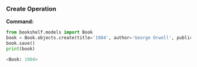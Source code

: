 ### Create Operation

**Command:**

```python
from bookshelf.models import Book
book = Book.objects.create(title='1984', author='George Orwell', publication_year=1949)
book.save()
print(book)

<Book: 1984>
